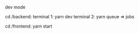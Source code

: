 dev mode

cd /backend:
terminal 1: yarn dev
terminal 2: yarn queue    => jobs

cd /frontend:
yarn start